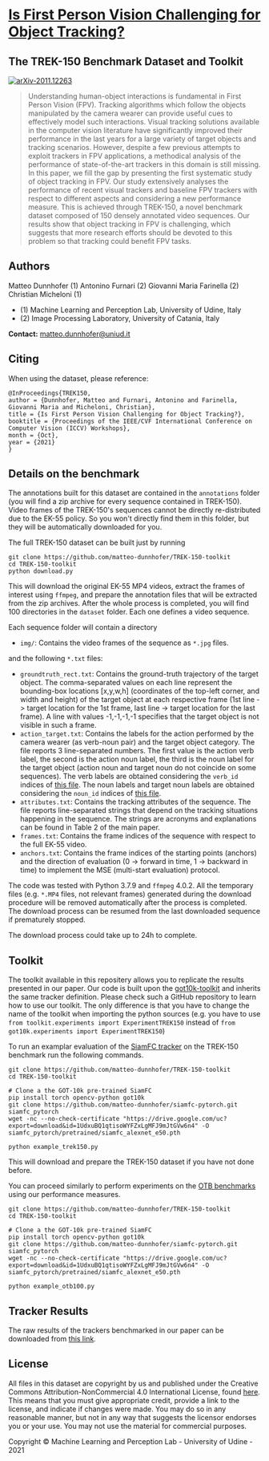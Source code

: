 # [Is First Person Vision Challenging for Object Tracking?](https://machinelearning.uniud.it/datasets/trek150/)
## The TREK-150 Benchmark Dataset and Toolkit

<!-- start badges -->
[![arXiv-2011.12263](https://img.shields.io/badge/arXiv-2011.12263-red.svg)](https://arxiv.org/abs/2011.12263)
<!-- end badges -->

> Understanding human-object interactions is fundamental in First Person Vision (FPV). Tracking algorithms which follow the objects manipulated by the camera wearer can provide useful cues to effectively model such interactions. Visual tracking solutions available in the computer vision literature have significantly improved their performance in the last years for a large variety of target objects and tracking scenarios. However, despite a few previous attempts to exploit trackers in FPV applications, a methodical analysis of the performance of state-of-the-art trackers in this domain is still missing. In this paper, we fill the gap by presenting the first systematic study of object tracking in FPV. Our study extensively analyses the performance of recent visual trackers and baseline FPV trackers with respect to different aspects and considering a new performance measure. This is achieved through TREK-150, a novel benchmark dataset composed of 150 densely annotated video sequences. Our results show that object tracking in FPV is challenging, which suggests that more research efforts should be devoted to this problem so that tracking could benefit FPV tasks.

## Authors
Matteo Dunnhofer (1)
Antonino Furnari (2)
Giovanni Maria Farinella (2)
Christian Micheloni (1)

* (1) Machine Learning and Perception Lab, University of Udine, Italy
* (2) Image Processing Laboratory, University of Catania, Italy

**Contact:** [matteo.dunnhofer@uniud.it](mailto:matteo.dunnhofer@uniud.it)


## Citing
When using the dataset, please reference:

```
@InProceedings{TREK150,
author = {Dunnhofer, Matteo and Furnari, Antonino and Farinella, Giovanni Maria and Micheloni, Christian},
title = {Is First Person Vision Challenging for Object Tracking?},
booktitle = {Proceedings of the IEEE/CVF International Conference on Computer Vision (ICCV) Workshops},
month = {Oct},
year = {2021}
}
```

## Details on the benchmark

The annotations built for this dataset are contained in the ```annotations``` folder (you will find a zip archive for every sequence contained in TREK-150).
Video frames of the TREK-150's sequences cannot be directly re-distributed due to the EK-55 policy. So you won't directly find them in this folder, but they will be automatically downloaded for you.

The full TREK-150 dataset can be built just by running
```
git clone https://github.com/matteo-dunnhofer/TREK-150-toolkit
cd TREK-150-toolkit
python download.py
```
This will download the original EK-55 MP4 videos, extract the frames of interest using ```ffmpeg```, and prepare the annotation files that will be extracted from the zip archives. After the whole process is completed, you will find 100 directories in the ```dataset``` folder. Each one defines a video sequence.

Each sequence folder will contain a directory

 - ```img/```: Contains the video frames of the sequence as ```*.jpg``` files.

and the following ```*.txt``` files:

 - ```groundtruth_rect.txt```: Contains the ground-truth trajectory of the target object. The comma-separated values on each line represent the bounding-box locations [x,y,w,h] (coordinates of the top-left corner, and width and height) of the target object at each respective frame (1st line -> target location for the 1st frame, last line -> target location for the last frame). A line with values -1,-1,-1,-1 specifies that the target object is not visible in such a frame.
 - ```action_target.txt```: Contains the labels for the action performed by the camera wearer (as verb-noun pair) and the target object category. The file reports 3 line-separated numbers. The first value is the action verb label, the second is the action noun label, the third is the noun label for the target object (action noun and target noun do not coincide on some sequences). The verb labels are obtained considering the ```verb_id``` indices of [this file](https://github.com/epic-kitchens/epic-kitchens-55-annotations/blob/master/EPIC_verb_classes.csv). The noun labels and target noun labels are obtained considering the ```noun_id``` indices of [this file](https://github.com/epic-kitchens/epic-kitchens-55-annotations/blob/master/EPIC_noun_classes.csv).
 - ```attributes.txt```: Contains the tracking attributes of the sequence. The file reports line-separated strings that depend on the tracking situations happening in the sequence. The strings are acronyms and explanations can be found in Table 2 of the main paper.
 - ```frames.txt```: Contains the frame indices of the sequence with respect to the full EK-55 video.
 - ```anchors.txt```: Contains the frame indices of the starting points (anchors) and the direction of evaluation (0 -> forward in time, 1 -> backward in time) to implement the MSE (multi-start evaluation) protocol.

The code was tested with Python 3.7.9 and ```ffmpeg``` 4.0.2. All the temporary files (e.g. ```*.MP4``` files, not relevant frames) generated during the download procedure will be removed automatically after the process is completed. The download process can be resumed from the last downloaded sequence if prematurely stopped.

The download process could take up to 24h to complete.

## Toolkit
The toolkit available in this repositery allows you to replicate the results presented in our paper. Our code is built upon the [got10k-toolkit](https://github.com/got-10k/toolkit) and inherits the same tracker definition. Please check such a GitHub repository to learn how to use our toolkit. The only difference is that you have to change the name of the toolkit when importing the python sources (e.g. you have to use ```from toolkit.experiments import ExperimentTREK150``` instead of ```from got10k.experiments import ExperimentTREK150```)

To run an examplar evaluation of the [SiamFC tracker](https://github.com/got-10k/siamfc) on the TREK-150 benchmark run the following commands.
```
git clone https://github.com/matteo-dunnhofer/TREK-150-toolkit
cd TREK-150-toolkit

# Clone a the GOT-10k pre-trained SiamFC
pip install torch opencv-python got10k
git clone https://github.com/matteo-dunnhofer/siamfc-pytorch.git siamfc_pytorch
wget -nc --no-check-certificate "https://drive.google.com/uc?export=download&id=1UdxuBQ1qtisoWYFZxLgMFJ9mJtGVw6n4" -O siamfc_pytorch/pretrained/siamfc_alexnet_e50.pth
      
python example_trek150.py
```
This will download and prepare the TREK-150 dataset if you have not done before.

You can proceed similarly to perform experiments on the [OTB benchmarks](http://cvlab.hanyang.ac.kr/tracker_benchmark/benchmark_v10.html) using our performance measures.
```
git clone https://github.com/matteo-dunnhofer/TREK-150-toolkit
cd TREK-150-toolkit

# Clone a the GOT-10k pre-trained SiamFC
pip install torch opencv-python got10k
git clone https://github.com/matteo-dunnhofer/siamfc-pytorch.git siamfc_pytorch
wget -nc --no-check-certificate "https://drive.google.com/uc?export=download&id=1UdxuBQ1qtisoWYFZxLgMFJ9mJtGVw6n4" -O siamfc_pytorch/pretrained/siamfc_alexnet_e50.pth

python example_otb100.py
```

## Tracker Results
The raw results of the trackers benchmarked in our paper can be downloaded from [this link](https://uniudamce-my.sharepoint.com/:u:/g/personal/matteo_dunnhofer_uniud_it/EbnWz8FPqetPgXErg1SNNhABeBpTrlMMqKFr6xIxreD6UQ?e=2Z8w2C).

## License
All files in this dataset are copyright by us and published under the 
Creative Commons Attribution-NonCommercial 4.0 International License, found 
[here](https://creativecommons.org/licenses/by-nc/4.0/).
This means that you must give appropriate credit, provide a link to the license,
and indicate if changes were made. You may do so in any reasonable manner,
but not in any way that suggests the licensor endorses you or your use. You
may not use the material for commercial purposes.

Copyright © Machine Learning and Perception Lab - University of Udine - 2021